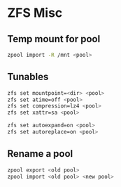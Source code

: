# ZFS Misc

## Temp mount for pool

```bash
zpool import -R /mnt <pool>
```

## Tunables

```bash
zfs set mountpoint=<dir> <pool>
zfs set atime=off <pool>
zfs set compression=lz4 <pool>
zfs set xattr=sa <pool>

zfs set autoexpand=on <pool>
zfs set autoreplace=on <pool>
```

## Rename a pool

```bash
zpool export <old pool>
zpool import <old pool> <new pool>
```
